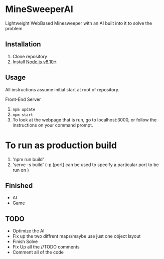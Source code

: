 # MineSweeperAI
Lightweight WebBased Minesweeper with an AI built into it to solve the problem

## Installation  
1. Clone repository  
2. Install [Node.js v8.10+](https://nodejs.org/en/)  

## Usage
All instructions assume initial start at root of repository.  

Front-End Server  
1. `npm update`  
2. `npm start`  
3. To look at the webpage that is run, go to localhost:3000, or follow the instructions on your command prompt.

# To run as production build
1. 'npm run build'
2. 'serve -s build'
(-p [port] can be used to specify a particular port to be run on )

## Finished
 - AI
 - Game

## TODO

- Optimize the AI
- Fix up the two diffrent maps/maybe use just one object layout
- Finish Solve
- Fix Up all the //TODO comments
- Comment all of the code
